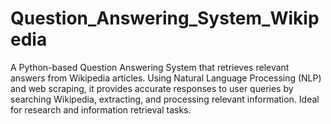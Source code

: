 # Question_Answering_System_Wikipedia
A Python-based Question Answering System that retrieves relevant answers from Wikipedia articles. Using Natural Language Processing (NLP) and web scraping, it provides accurate responses to user queries by searching Wikipedia, extracting, and processing relevant information. Ideal for research and information retrieval tasks.
